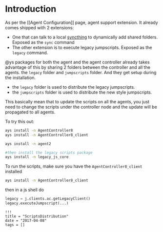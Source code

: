 # Introduction

As per the [[Agent Configuration]] page, agent support extension. It already comes shipped with 2 extensions:

- One that can talk to a local [syncthing](https://syncthing.net/) to dynamically add shared folders. Exposed as the `sync` command
- The other extension is to execute legacy jumpscripts. Exposed as the `legacy` command.

@ys packages for both the agent and the agent controller already takes advantage of this by sharing 2 folders between the controller and all the agents. the `legacy` folder and `jumpscripts` folder. And they get setup during the installation.

- the `legacy` folder is used to distribute the legacy jumpscripts.
- the `jumpscripts` folder is used to distribute the new style jumpscripts.

This basically mean that to update the scripts on all the agents, you just need to change the scripts under the controller node and the update will be propagated to all agents.

To try this out:

```bash
ays install -n AgentController8
ays install -n AgentController8_client

ays install -n agent2

#then install the legacy scripts package
ays install -n legacy_js_core
```

To run the scripts, make sure you have the `AgentController8_client` installed

```bash
ays install -n AgentController8_client
```

then in a js shell do

```python
legacy = j.clients.ac.getLegacyClient()
legacy.executeJumpscript(...)
```

```
!!!
title = "ScriptsDistribution"
date = "2017-04-08"
tags = []
```
